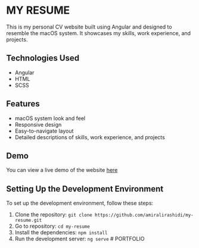 # MY RESUME

This is my personal CV website built using Angular and designed to resemble the macOS system. It showcases my skills, work experience, and projects.

## Technologies Used

- Angular
- HTML
- SCSS

## Features

- macOS system look and feel
- Responsive design
- Easy-to-navigate layout
- Detailed descriptions of skills, work experience, and projects

## Demo

You can view a live demo of the website [here](https://amiralirashidi.github.io/)

## Setting Up the Development Environment

To set up the development environment, follow these steps:

1. Clone the repository:
   `git clone https://github.com/amiralirashidi/my-resume.git`
2. Go to repository:
    `cd my-resume`
3. Install the dependencies:
    `npm install`
4. Run the development server:
    `ng serve`
#   P O R T F O L I O  
 